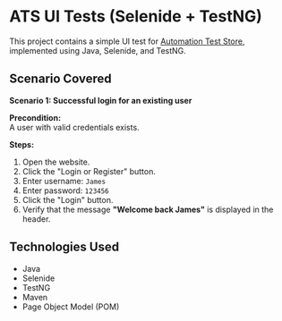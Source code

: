 # ATS UI Tests (Selenide + TestNG)

This project contains a simple UI test for [Automation Test Store](https://automationteststore.com), implemented using Java, Selenide, and TestNG.

## Scenario Covered

**Scenario 1: Successful login for an existing user**

**Precondition:**  
A user with valid credentials exists.

**Steps:**
1. Open the website.
2. Click the "Login or Register" button.
3. Enter username: `James`
4. Enter password: `123456`
5. Click the "Login" button.
6. Verify that the message **"Welcome back James"** is displayed in the header.

## Technologies Used

- Java
- Selenide
- TestNG
- Maven
- Page Object Model (POM)

